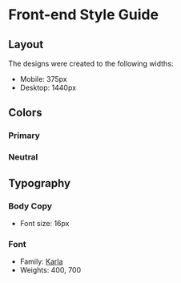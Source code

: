 # Front-end Style Guide

## Layout

The designs were created to the following widths:

- Mobile: 375px
- Desktop: 1440px

## Colors

### Primary


### Neutral



## Typography

### Body Copy

- Font size: 16px

### Font

- Family: [Karla](https://fonts.google.com/specimen/Karla)
- Weights: 400, 700